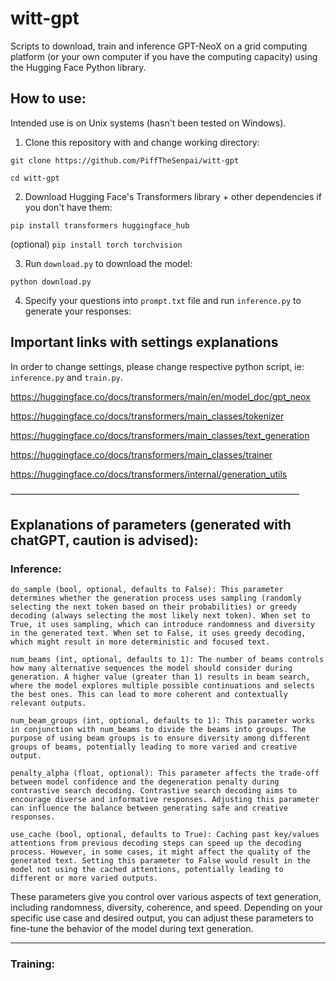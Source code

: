 # witt-gpt
Scripts to download, train and inference GPT-NeoX on a grid computing platform (or your own computer if you have the computing capacity) using the Hugging Face Python library.

## How to use:

Intended use is on Unix systems (hasn't been tested on Windows).

1. Clone this repository with and change working directory:

`git clone https://github.com/PiffTheSenpai/witt-gpt `

`cd witt-gpt`

2. Download Hugging Face's Transformers library + other dependencies if you don't have them:

`pip install transformers huggingface_hub`

 (optional) `pip install torch torchvision`

3. Run `download.py` to download the model:

`python download.py`

4. Specify your questions into `prompt.txt` file and run `inference.py` to generate your responses:


## Important links with settings explanations

In order to change settings, please change respective python script, ie: `inference.py` and `train.py`.

https://huggingface.co/docs/transformers/main/en/model_doc/gpt_neox

https://huggingface.co/docs/transformers/main_classes/tokenizer

https://huggingface.co/docs/transformers/main_classes/text_generation

https://huggingface.co/docs/transformers/main_classes/trainer

https://huggingface.co/docs/transformers/internal/generation_utils

—————————————————————————————————

## Explanations of parameters (generated with chatGPT, caution is advised):

### Inference:

    do_sample (bool, optional, defaults to False): This parameter determines whether the generation process uses sampling (randomly selecting the next token based on their probabilities) or greedy decoding (always selecting the most likely next token). When set to True, it uses sampling, which can introduce randomness and diversity in the generated text. When set to False, it uses greedy decoding, which might result in more deterministic and focused text.

    num_beams (int, optional, defaults to 1): The number of beams controls how many alternative sequences the model should consider during generation. A higher value (greater than 1) results in beam search, where the model explores multiple possible continuations and selects the best ones. This can lead to more coherent and contextually relevant outputs.

    num_beam_groups (int, optional, defaults to 1): This parameter works in conjunction with num_beams to divide the beams into groups. The purpose of using beam groups is to ensure diversity among different groups of beams, potentially leading to more varied and creative output.

    penalty_alpha (float, optional): This parameter affects the trade-off between model confidence and the degeneration penalty during contrastive search decoding. Contrastive search decoding aims to encourage diverse and informative responses. Adjusting this parameter can influence the balance between generating safe and creative responses.

    use_cache (bool, optional, defaults to True): Caching past key/values attentions from previous decoding steps can speed up the decoding process. However, in some cases, it might affect the quality of the generated text. Setting this parameter to False would result in the model not using the cached attentions, potentially leading to different or more varied outputs.

These parameters give you control over various aspects of text generation, including randomness, diversity, coherence, and speed. Depending on your specific use case and desired output, you can adjust these parameters to fine-tune the behavior of the model during text generation.

---

### Training: